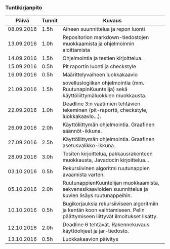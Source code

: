 ﻿### Tuntikirjanpito
Päivä | Tunnit | Kuvaus
--------------- | ----- | ------
08.09.2016 | 1.5h | Aiheen suunnittelua ja repon luonti
13.09.2016 | 1.0h | Repositorion markdown-tiedostojen muokkaamista ja ohjelmoinnin aloittamista
14.09.2016 | 1.5h | Ohjelmointia ja testien kirjoittelua.
15.09.2016 | 0.5h | Pit raportin luonti ja checkstyle
16.09.2016 | 0.5h | Määrittelyvaiheen luokkakaavio
21.09.2016 | 1.5h | sovelluslogiikan ohjelmointia (mm. RuutunapinKuuntelija) sekä käyttöliittymäluokkien muokkausta.
22.09.2016 | 1.0h | Deadline 3:n vaatimien tehtävien tekeminen (pit-raportti, checkstyle, luokkakaavio...).
26.09.2016 | 2.0h | Käyttöliittymän ohjelmointia. Graafinen säännöt-ikkuna.
27.09.2016 | 2.5h | Käyttöliittymän ohjelmointia. Graafinen asetusvalikko-ikkuna.
28.09.2016 | 3.0h | Tesiten kirjoittelua, pakkausrakenteen muokkausta, Javadocin kirjoittelua...
03.10.2016 | 0.5h | Rekursiivinen algoritmi ruutunappien avaamista varten.
05.10.2016 | 2.0h | RuutunappienKuuntelijan muokkaamista, sekvenssikaavioiden suunnittelua ja kuvien lisäys ruutunappeihin.
10.10.2016 | 0.5h | Bugikorjauksia rekursiiviseen algoritmiin ja kentän koon vaihtamiseen. Pelin päättymiseen liittyvät ilmoitukset lisätty.
12.10.2016 | 2.0h | Deadline 6 tehtävät. Rakennekuvaus käyttöohjeet ja jar-tiedosto.
13.10.2016 | 0.5h | Luokkakaavion päivitys
